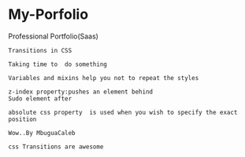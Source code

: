 # My-Porfolio

Professional Portfolio(Saas)

```
Transitions in CSS

Taking time to  do something

Variables and mixins help you not to repeat the styles

z-index property:pushes an element behind
Sudo element after

absolute css property  is used when you wish to specify the exact position

Wow..By MbuguaCaleb

css Transitions are awesome
```
